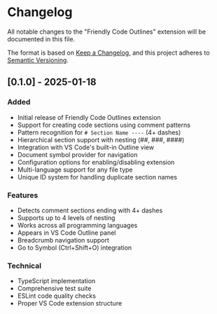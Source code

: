 # Changelog

All notable changes to the "Friendly Code Outlines" extension will be documented in this file.

The format is based on [Keep a Changelog](https://keepachangelog.com/en/1.0.0/),
and this project adheres to [Semantic Versioning](https://semver.org/spec/v2.0.0.html).

## [0.1.0] - 2025-01-18

### Added
- Initial release of Friendly Code Outlines extension
- Support for creating code sections using comment patterns
- Pattern recognition for `# Section Name ----` (4+ dashes)
- Hierarchical section support with nesting (##, ###, ####)
- Integration with VS Code's built-in Outline view
- Document symbol provider for navigation
- Configuration options for enabling/disabling extension
- Multi-language support for any file type
- Unique ID system for handling duplicate section names

### Features
- Detects comment sections ending with 4+ dashes
- Supports up to 4 levels of nesting
- Works across all programming languages
- Appears in VS Code Outline panel
- Breadcrumb navigation support
- Go to Symbol (Ctrl+Shift+O) integration

### Technical
- TypeScript implementation
- Comprehensive test suite
- ESLint code quality checks
- Proper VS Code extension structure